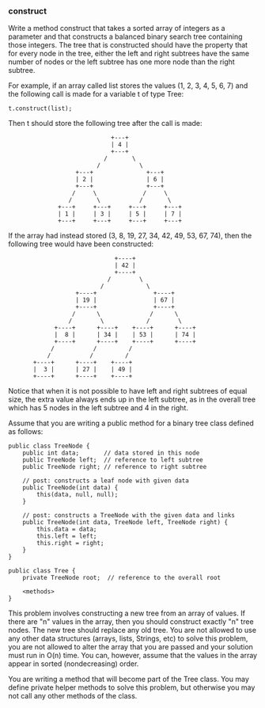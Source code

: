 <div class="viewer">

### construct

<div>

Write a method construct that takes a sorted array of integers as a parameter and that constructs a balanced binary search tree containing those integers. The tree that is constructed should have the property that for every node in the tree, either the left and right subtrees have the same number of nodes or the left subtree has one more node than the right subtree.

For example, if an array called list stores the values (1, 2, 3, 4, 5, 6, 7) and the following call is made for a variable t of type Tree:

    t.construct(list);

Then t should store the following tree after the call is made:

                                 +---+
                                 | 4 |
                                 +---+
                               /       \
                             /           \
                       +---+               +---+
                       | 2 |               | 6 |
                       +---+               +---+
                      /     \             /     \
                     /       \           /       \
                  +---+     +---+     +---+     +---+
                  | 1 |     | 3 |     | 5 |     | 7 |
                  +---+     +---+     +---+     +---+

If the array had instead stored (3, 8, 19, 27, 34, 42, 49, 53, 67, 74), then the following tree would have been constructed:

                                  +----+
                                  | 42 |
                                  +----+
                                /        \
                              /            \
                       +----+                +----+
                       | 19 |                | 67 |
                       +----+                +----+
                      /      \              /      \
                     /        \            /        \
                 +----+      +----+    +----+      +----+
                 |  8 |      | 34 |    | 53 |      | 74 |
                 +----+      +----+    +----+      +----+
                /           /         /
               /           /         /
           +----+      +----+    +----+
           |  3 |      | 27 |    | 49 |
           +----+      +----+    +----+

Notice that when it is not possible to have left and right subtrees of equal size, the extra value always ends up in the left subtree, as in the overall tree which has 5 nodes in the left subtree and 4 in the right.

Assume that you are writing a public method for a binary tree class defined as follows:

    public class TreeNode {
        public int data;       // data stored in this node
        public TreeNode left;  // reference to left subtree
        public TreeNode right; // reference to right subtree

        // post: constructs a leaf node with given data
        public TreeNode(int data) {
            this(data, null, null);
        }

        // post: constructs a TreeNode with the given data and links
        public TreeNode(int data, TreeNode left, TreeNode right) {
            this.data = data;
            this.left = left;
            this.right = right;
        }
    }

    public class Tree {
        private TreeNode root;  // reference to the overall root

        <methods>
    }

This problem involves constructing a new tree from an array of values. If there are "n" values in the array, then you should construct exactly "n" tree nodes. The new tree should replace any old tree. You are not allowed to use any other data structures (arrays, lists, Strings, etc) to solve this problem, you are not allowed to alter the array that you are passed and your solution must run in O(n) time. You can, however, assume that the values in the array appear in sorted (nondecreasing) order.

You are writing a method that will become part of the Tree class. You may define private helper methods to solve this problem, but otherwise you may not call any other methods of the class.

</div>

</div>